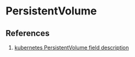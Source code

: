 # PersistentVolume

## References

1. [kubernetes PersistentVolume field description](https://kubernetes.io/docs/reference/generated/kubernetes-api/v1.21/#persistentvolume-v1-core)
